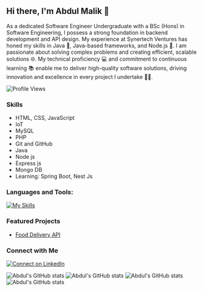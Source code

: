 ## Hi there, I'm Abdul Malik 👋

As a dedicated Software Engineer Undergraduate with a BSc (Hons) in Software Engineering, I possess a strong foundation in backend development and API design. My experience at Synertech Ventures has honed my skills in Java 🚀, Java-based frameworks, and Node.js 🚀. I am passionate about solving complex problems and creating efficient, scalable solutions 🌐. My technical proficiency 💻 and commitment to continuous learning 📚 enable me to deliver high-quality software solutions, driving innovation and excellence in every project I undertake 🌟🔧.

![Profile Views](https://komarev.com/ghpvc/?username=MU-Abdul-wahhab&color=blue)

### Skills
- HTML, CSS, JavaScript
- IoT
- MySQL
- PHP
- Git and GitHub
- Java
- Node js
- Express js
- Mongo DB
- Learning: Spring Boot, Nest Js

### Languages and Tools:

[![My Skills](https://skillicons.dev/icons?i=js,html,css,bootstrap,git,github,mysql,php,tailwind,arduino,bash,bitbucket,docker,express,java,mongodb,nestjs,nodejs,postman,spring,ts,vscode,webpack)](https://skillicons.dev)

### Featured Projects
- [Food Delivery API](https://github.com/MU-Abdul-wahhab/Food-Restaurant-API)

### Connect with Me
[![Connect on LinkedIn](https://skillicons.dev/icons?i=linkedin)](https://www.linkedin.com/in/abdul-wahhab-31a378247/)


![Abdul's GitHub stats](http://github-profile-summary-cards.vercel.app/api/cards/profile-details?username=MU-Abdul-wahhab&theme=github_dark)
![Abdul's GitHub stats](http://github-profile-summary-cards.vercel.app/api/cards/most-commit-language?username=MU-Abdul-wahhab&theme=github_dark&exclude=html,css,tailwind)
![Abdul's GitHub stats](http://github-profile-summary-cards.vercel.app/api/cards/stats?username=MU-Abdul-wahhab&theme=github_dark)
![Abdul's GitHub stats](http://github-profile-summary-cards.vercel.app/api/cards/productive-time?username=MU-Abdul-wahhab&theme=github_dark&utcOffset=+05.30)


<!--
*Abdul-Malik28/Abdul-Malik28* is a ✨ special ✨ repository because its README.md (this file) appears on your GitHub profile.

Here are some ideas to get you started:

- 🔭 I’m currently working on ...
- 🌱 I’m currently learning ...
- 👯 I’m looking to collaborate on ...
- 🤔 I’m looking for help with ...
- 💬 Ask me about ...
- 📫 How to reach me: ...
- 😄 Pronouns: ...
- ⚡ Fun fact: ...
-->
